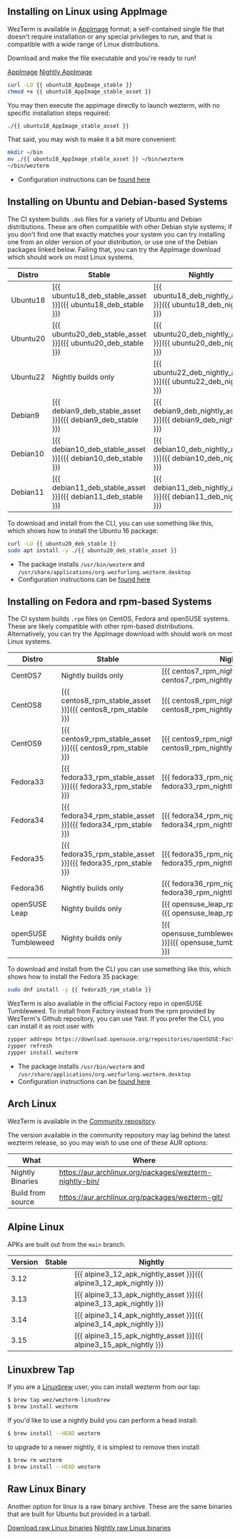 ## Installing on Linux using AppImage

WezTerm is available in [AppImage](https://appimage.org/) format; a
self-contained single file that doesn't require installation or
any special privileges to run, and that is compatible with a wide
range of Linux distributions.

Download and make the file executable and you're ready to run!

<a href="{{ ubuntu18_AppImage_stable }}" class="btn">AppImage</a>
<a href="{{ ubuntu18_AppImage_nightly }}" class="btn">Nightly AppImage</a>

```bash
curl -LO {{ ubuntu18_AppImage_stable }}
chmod +x {{ ubuntu18_AppImage_stable_asset }}
```

You may then execute the appimage directly to launch wezterm, with no
specific installation steps required:

```bash
./{{ ubuntu18_AppImage_stable_asset }}
```

That said, you may wish to make it a bit more convenient:

```bash
mkdir ~/bin
mv ./{{ ubuntu18_AppImage_stable_asset }} ~/bin/wezterm
~/bin/wezterm
```

* Configuration instructions can be [found here](../config/files.html)

## Installing on Ubuntu and Debian-based Systems

The CI system builds `.deb` files for a variety of Ubuntu and Debian distributions.
These are often compatible with other Debian style systems; if you don't find one
that exactly matches your system you can try installing one from an older version
of your distribution, or use one of the Debian packages linked below.  Failing that,
you can try the AppImage download which should work on most Linux systems.

|Distro      | Stable           | Nightly             |
|------------|------------------|---------------------|
|Ubuntu18    |[{{ ubuntu18_deb_stable_asset }}]({{ ubuntu18_deb_stable }}) |[{{ ubuntu18_deb_nightly_asset }}]({{ ubuntu18_deb_nightly }})|
|Ubuntu20    |[{{ ubuntu20_deb_stable_asset }}]({{ ubuntu20_deb_stable }})  |[{{ ubuntu20_deb_nightly_asset }}]({{ ubuntu20_deb_nightly }})|
|Ubuntu22    |Nightly builds only|[{{ ubuntu22_deb_nightly_asset }}]({{ ubuntu22_deb_nightly }})|
|Debian9     |[{{ debian9_deb_stable_asset }}]({{ debian9_deb_stable }}) |[{{ debian9_deb_nightly_asset }}]({{ debian9_deb_nightly }})|
|Debian10    |[{{ debian10_deb_stable_asset }}]({{ debian10_deb_stable }}) |[{{ debian10_deb_nightly_asset }}]({{ debian10_deb_nightly }})|
|Debian11    |[{{ debian11_deb_stable_asset }}]({{ debian11_deb_stable }}) |[{{ debian11_deb_nightly_asset }}]({{ debian11_deb_nightly }})|

To download and install from the CLI, you can use something like this, which
shows how to install the Ubuntu 16 package:

```bash
curl -LO {{ ubuntu20_deb_stable }}
sudo apt install -y ./{{ ubuntu20_deb_stable_asset }}
```

* The package installs `/usr/bin/wezterm` and `/usr/share/applications/org.wezfurlong.wezterm.desktop`
* Configuration instructions can be [found here](../config/files.html)

## Installing on Fedora and rpm-based Systems

The CI system builds `.rpm` files on CentOS, Fedora and openSUSE systems.
These are likely compatible with other rpm-based distributions.
Alternatively, you can try the AppImage download with should work
on most Linux systems.

|Distro      | Stable           | Nightly             |
|------------|------------------|---------------------|
|CentOS7     |Nightly builds only |[{{ centos7_rpm_nightly_asset }}]({{ centos7_rpm_nightly }})|
|CentOS8     |[{{ centos8_rpm_stable_asset }}]({{ centos8_rpm_stable }}) |[{{ centos8_rpm_nightly_asset }}]({{ centos8_rpm_nightly }})|
|CentOS9     |[{{ centos9_rpm_stable_asset }}]({{ centos9_rpm_stable }})|[{{ centos9_rpm_nightly_asset }}]({{ centos9_rpm_nightly }})|
|Fedora33    |[{{ fedora33_rpm_stable_asset }}]({{ fedora33_rpm_stable }}) |[{{ fedora33_rpm_nightly_asset }}]({{ fedora33_rpm_nightly }})|
|Fedora34    |[{{ fedora34_rpm_stable_asset }}]({{ fedora34_rpm_stable }}) |[{{ fedora34_rpm_nightly_asset }}]({{ fedora34_rpm_nightly }})|
|Fedora35    |[{{ fedora35_rpm_stable_asset }}]({{ fedora35_rpm_stable }}) |[{{ fedora35_rpm_nightly_asset }}]({{ fedora35_rpm_nightly }})|
|Fedora36    |Nightly builds only |[{{ fedora36_rpm_nightly_asset }}]({{ fedora36_rpm_nightly }})|
|openSUSE Leap    |Nighty builds only|[{{ opensuse_leap_rpm_nightly_asset }}]({{ opensuse_leap_rpm_nightly }})|
|openSUSE Tumbleweed    |Nighty builds only|[{{ opensuse_tumbleweed_rpm_nightly_asset }}]({{ opensuse_tumbleweed_rpm_nightly }})|

To download and install from the CLI you can use something like this, which
shows how to install the Fedora 35 package:

```bash
sudo dnf install -y {{ fedora35_rpm_stable }}
```

WezTerm is also available in the official Factory repo in openSUSE Tumbleweed. To install from Factory instead
from the rpm provided by WezTerm's Github repository, you can use Yast. If you prefer the CLI, you can install
it as root user with

```bash
zypper addrepo https://download.opensuse.org/repositories/openSUSE:Factory/standard/openSUSE:Factory.repo
zypper refresh
zypper install wezterm
```

* The package installs `/usr/bin/wezterm` and `/usr/share/applications/org.wezfurlong.wezterm.desktop`
* Configuration instructions can be [found here](../config/files.html)

## Arch Linux

WezTerm is available in the [Community repository](https://archlinux.org/packages/community/x86_64/wezterm/).

The version available in the community repository may lag behind the latest wezterm release, so you may
wish to use one of these AUR options:

|What                 |Where|
|---------------------|-|
|Nightly Binaries     |<https://aur.archlinux.org/packages/wezterm-nightly-bin/>|
|Build from source    |<https://aur.archlinux.org/packages/wezterm-git/>|

## Alpine Linux

APKs are built out from the `main` branch.

|Version | Stable        | Nightly |
|--------|---------------|---------|
| 3.12   |               |[{{ alpine3_12_apk_nightly_asset }}]({{ alpine3_12_apk_nightly }})|
| 3.13   |               |[{{ alpine3_13_apk_nightly_asset }}]({{ alpine3_13_apk_nightly }})|
| 3.14   |               |[{{ alpine3_14_apk_nightly_asset }}]({{ alpine3_14_apk_nightly }})|
| 3.15   |               |[{{ alpine3_15_apk_nightly_asset }}]({{ alpine3_15_apk_nightly }})|

## Linuxbrew Tap

If you are a [Linuxbrew](https://docs.brew.sh/Homebrew-on-Linux) user, you can install
wezterm from our tap:

```bash
$ brew tap wez/wezterm-linuxbrew
$ brew install wezterm
```

If you'd like to use a nightly build you can perform a head install:

```bash
$ brew install --HEAD wezterm
```

to upgrade to a newer nightly, it is simplest to remove then
install:

```bash
$ brew rm wezterm
$ brew install --HEAD wezterm
```

## Raw Linux Binary

Another option for linux is a raw binary archive.  These are the same binaries that
are built for Ubuntu but provided in a tarball.

<a href="{{ linux_raw_bin_stable }}" class="btn">Download raw Linux binaries</a>
<a href="{{ linux_raw_bin_nightly }}" class="btn">Nightly raw Linux binaries</a>


